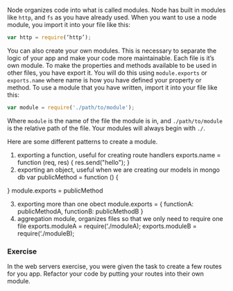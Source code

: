 Node organizes code into what is called modules.  Node has built in modules like `http`, and `fs` as you have already used. When you want to use a node module, you import it into your file like this:  

```javascript
var http = require(‘http’);
```
 You can also create your own modules.  This is necessary to separate the logic of your app and make your code more maintainable.  Each file is it’s own module.  To make the properties and methods available to be used in other files, you have export it.  You will do this using `module.exports` or `exports.name` where name is how you have defined your property or method. To use a module that you have written, import it into your file like this:

```javascript
var module = require('./path/to/module');
```
Where `module` is the name of the file the module is in, and `./path/to/module` is the relative path of the file.  Your modules will always begin with `./`.  

Here are some different patterns to create a module.

1. exporting a function, useful for creating route handlers 
exports.name = function (req, res) {
	res.send("hello");
}
2. exporting an object, useful when we are creating our models in mongo db
var publicMethod = function () {

}
 module.exports = publicMethod

3. exporting more than one obect 
module.exports = {
	functionA: publicMethodA,
	functionB: publicMethodB
}
4. aggregation module, organizes files so that we only need 
to require one file
exports.moduleA = require(‘./moduleA);
exports.moduleB = require(‘./moduleB);


### Exercise
In the web servers exercise, you were given the task to create a few routes for you app.  Refactor your code by putting your routes into their own module.  
